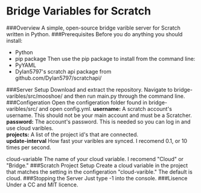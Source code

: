 # Bridge Variables for Scratch
###Overview
A simple, open-source bridge varible server for Scratch written in Python.
###Prerequisites
Before you do anything you should install:
* Python
* pip package
Then use the pip package to install from the command line:
* PyYAML
* Dylan5797's scratch api package from github.com/Dylan5797/scratchapi/

###Server Setup
Download and extract the repository. Navigate to bridge-varibles/src/mooshoe/ and then run main.py through the command line.
###Configeration
Open the configeration folder found in bridge-varibles/src/ and open config.yml.
<b>username:</b> A scratch account's username. This should not be your main account and must be a Scratcher. <br>
<b>password:</b> The account's password. This is needed so you can log in and use cloud varibles. <br>
<b>projects:</b> A list of the project id's that are connected. <br>
<b>update-interval</b> How fast your varibles are synced. I recomend 0.1, or 10 times per second. <br>
<p>cloud-variable</b> The name of your cloud variable. I recomend "Cloud" or "Bridge."
###Scratch Project Setup
Create a cloud variable in the project that matches the setting in the configeration "cloud-varible." The default is cloud.
###Stopping the Server
Just type -1 into the console.
###Lisence
Under a CC and MIT licence.
